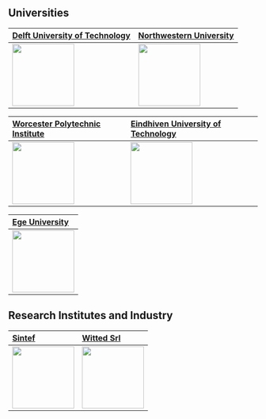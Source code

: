 ## Universities

| [Delft University of Technology](https://www.tudelft.nl/) | [Northwestern University](https://www.northwestern.edu/) |
|:-----------------------------------|:-----------------------------------|
| <img src="https://d2k0ddhflgrk1i.cloudfront.net/Websections/Huisstijl/Bouwstenen/Logo/Descriptor/TUDelft_logo_descriptor_rgb.png" height="125"> | <img src="https://www.northwestern.edu/brand/images/nu-horizontal.jpg" height="125"> |

| [Worcester Polytechnic Institute](https://www.wpi.edu/) | [Eindhiven University of Technology](https://www.tue.nl/en/) |
|:-----------------------------------|:-----------------------------------|
| <img src="https://www.wpi.edu/sites/default/files/inline-image/Offices/Marketing-Communications/WPI_Inst_Prim_FulClr.png" height="125"> | <img src="https://upload.wikimedia.org/wikipedia/commons/7/78/Eindhoven_University_of_Technology_logo_new.png?20190217013828" height="125"> |

| [Ege University](https://www.ege.edu.tr/) |
|:-----------------------------------|
| <img src="https://ege.edu.tr/images/logo1.png" height="125"> | 


## Research Institutes and Industry

| [Sintef](https://www.sintef.no/en/) | [Witted Srl](https://www.witted.eco/) |
|:-----------------------------------|:-----------------------------------|
| <img src="https://kommunikasjon.ntb.no/data/images/00560/52a83680-eb2a-4784-b330-05dbce25f769.jpg" height="125"> | <img src="https://media-exp1.licdn.com/dms/image/C4E0BAQGZbfzxnkYFUQ/company-logo_200_200/0/1627046225160?e=1669248000&v=beta&t=D0quY3AUE8jfGe8tyPp5mf--zLaOsNuh2QZj9s3IcdI" height="125"> | 
